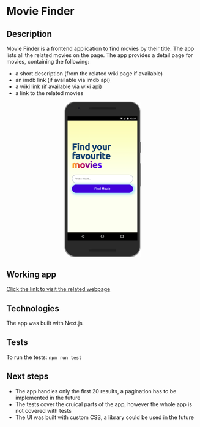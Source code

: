 <link href="./mdstyle.css" rel="stylesheet"></link>

# Movie Finder

## Description
Movie Finder is a frontend application to find movies by their title.
The app lists all the related movies on the page.
The app provides a detail page for movies, containing the following:
- a short description (from the related wiki page if available)
- an imdb link (if available via imdb api)
- a wiki link (if available via wiki api)
- a link to the related movies

<p align="center">
<img src="./app.png" alt="App" style="width: 200px" />
</p>

## Working app
[Click the link to visit the related webpage](https://movie-finde.herokuapp.com/)

## Technologies
The app was built with Next.js

## Tests
To run the tests: `npm run test`

## Next steps
- The app handles only the first 20 results, a pagination has to be implemented in the future
- The tests cover the cruical parts of the app, however the whole app is not covered with tests
- The UI was built with custom CSS, a library could be used in the future


